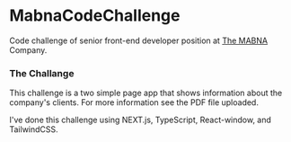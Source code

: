 # MabnaCodeChallenge
Code challenge of senior front-end developer position at [The MABNA](https://mabnadp.com/) Company.

### The Challange
This challenge is a two simple page app that shows information about the company's clients.
For more information see the PDF file uploaded.

I've done this challenge using NEXT.js, TypeScript, React-window, and TailwindCSS.

